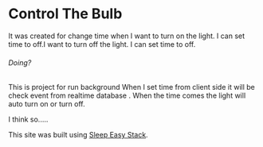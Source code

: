 # Control The Bulb

It was created for change time when I want to turn on the light. I can set time to off.I want to turn off the light. I can set time to off.

###### Doing?

This is project for run background When I set time from client side it will be check event from realtime database . When the time comes the light will auto turn on or turn off.

I think so.....

This site was built using [Sleep Easy Stack](https://iotruntimebulb.herokuapp.com/stack).
